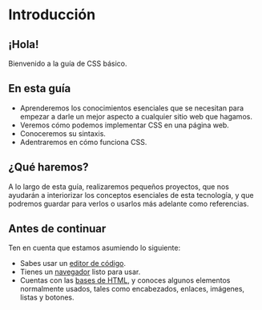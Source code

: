 # Introducción

## ¡Hola!

Bienvenido a la guía de CSS básico.

## En esta guía

- Aprenderemos los conocimientos esenciales que se necesitan para empezar a darle un mejor aspecto a cualquier sitio web que hagamos.
- Veremos cómo podemos implementar CSS en una página web.
- Conoceremos su sintaxis.
- Adentraremos en cómo funciona CSS.

## ¿Qué haremos?

A lo largo de esta guía, realizaremos pequeños proyectos, que nos ayudarán a interiorizar los conceptos esenciales de esta tecnología, y que podremos guardar para verlos o usarlos más adelante como referencias.

## Antes de continuar

Ten en cuenta que estamos asumiendo lo siguiente:

- Sabes usar un [editor de código](https://es.wikipedia.org/wiki/Editor_de_código_fuente).
- Tienes un [navegador](https://es.wikipedia.org/wiki/Navegador_web) listo para usar.
- Cuentas con las [bases de HTML](/guias/html-para-principiantes), y conoces algunos elementos normalmente usados, tales como encabezados, enlaces, imágenes, listas y botones.
